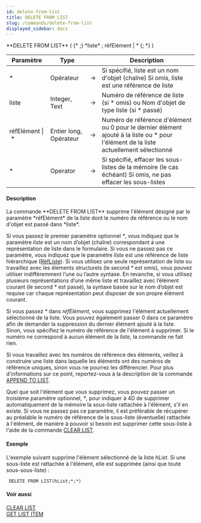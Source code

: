 ```yaml
---
id: delete-from-list
title: DELETE FROM LIST
slug: /commands/delete-from-list
displayed_sidebar: docs
---
```


<!--REF #_command_.DELETE FROM LIST.Syntax-->**DELETE FROM LIST** ( {* ;} *liste* ; réfElément | * {; *} )<!-- END REF-->
<!--REF #_command_.DELETE FROM LIST.Params-->
| Paramètre | Type |  | Description |
| --- | --- | --- | --- |
| * | Opérateur | &#8594;  | Si spécifié, liste est un nom d'objet (chaîne) Si omis, liste est une référence de liste |
| liste | Integer, Text | &#8594;  | Numéro de référence de liste (si * omis) ou Nom d'objet de type liste (si * passé) |
| réfElément &#124; * | Entier long, Opérateur | &#8594;  | Numéro de référence d'élément ou 0 pour le dernier élément ajouté à la liste ou * pour l'élément de la liste actuellement sélectionné |
| * | Operator |  &#8594;  | Si spécifié, effacer les sous-listes de la mémoire (le cas échéant) Si omis, ne pas effacer les sous-listes |

<!-- END REF-->

#### Description 

<!--REF #_command_.DELETE FROM LIST.Summary-->La commande **DELETE FROM LIST** supprime l'élément désigné par le paramètre *réfElément* de la liste dont le numéro de référence ou le nom d'objet est passé dans *liste*.<!-- END REF--> 

Si vous passez le premier paramètre optionnel *\**, vous indiquez que le paramètre *liste* est un nom d’objet (chaîne) correspondant à une représentation de liste dans le formulaire. Si vous ne passez pas ce paramètre, vous indiquez que le paramètre *liste* est une référence de liste hiérarchique ([RéfListe](# "Expression de type Entier long identifiant de façon unique une liste hiérarchique")). Si vous utilisez une seule représentation de liste ou travaillez avec les éléments structurels (le second *\** est omis), vous pouvez utiliser indifféremment l’une ou l’autre syntaxe. En revanche, si vous utilisez plusieurs représentations d’une même liste et travaillez avec l’élément courant (le second *\** est passé), la syntaxe basée sur le nom d’objet est requise car chaque représentation peut disposer de son propre élément courant.

Si vous passez *\** dans *réfElément*, vous supprimez l'élément actuellement sélectionné de la liste. Vous pouvez également passer 0 dans ce paramètre afin de demander la suppression du dernier élément ajouté à la liste.   
Sinon, vous spécifiez le numéro de référence de l'élément à supprimer. Si le numéro ne correspond à aucun élément de la *liste*, la commande ne fait rien. 

Si vous travaillez avec les numéros de référence des éléments, veillez à construire une liste dans laquelle les éléments ont des numéros de référence uniques, sinon vous ne pourrez les différencier. Pour plus d'informations sur ce point, reportez-vous à la description de la commande [APPEND TO LIST](append-to-list.md).

Quel que soit l'élément que vous supprimez, vous pouvez passer un troisième paramètre optionnel, *\**, pour indiquer à 4D de supprimer automatiquement de la mémoire la sous-liste rattachée à l'élément, s'il en existe. Si vous ne passez pas ce paramètre, il est préférable de récupérer au préalable le numéro de référence de la sous-liste (éventuelle) rattachée à l'élément, de manière à pouvoir si besoin est supprimer cette sous-liste à l'aide de la commande [CLEAR LIST](clear-list.md).

#### Exemple 

L'exemple suivant supprime l'élément sélectionné de la liste *hList*. Si une sous-liste est rattachée à l'élément, elle est supprimée (ainsi que toute sous-sous-liste) :

```4d
 DELETE FROM LIST(hList;*;*)
```

#### Voir aussi 

[CLEAR LIST](clear-list.md)  
[GET LIST ITEM](get-list-item.md)  